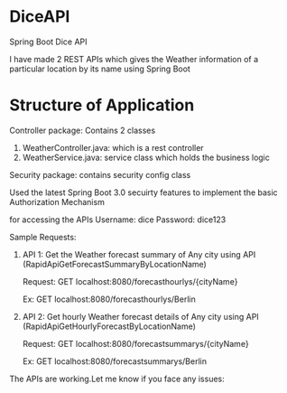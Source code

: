 # DiceAPI
Spring Boot Dice API

I have made 2 REST APIs which gives the Weather information of a particular location by its name using Spring Boot

# Structure of Application
Controller package: Contains 2 classes 
1) WeatherController.java: which is a rest controller
2) WeatherService.java: service class which holds the business logic

Security package: contains security config class

Used the latest Spring Boot 3.0 secuirty features to implement the basic Authorization Mechanism

for accessing the APIs
Username: dice
Password: dice123

Sample Requests:

1) API 1: Get the Weather forecast summary of Any city using API (RapidApiGetForecastSummaryByLocationName)

   Request: GET localhost:8080/forecasthourlys/{cityName}
   
   Ex: GET localhost:8080/forecasthourlys/Berlin
2) API 2: Get hourly Weather forecast details of Any city using API (RapidApiGetHourlyForecastByLocationName)

   Request: GET localhost:8080/forecastsummarys/{cityName}
   
   Ex: GET localhost:8080/forecastsummarys/Berlin

The APIs are working.Let me know if you face any issues:

